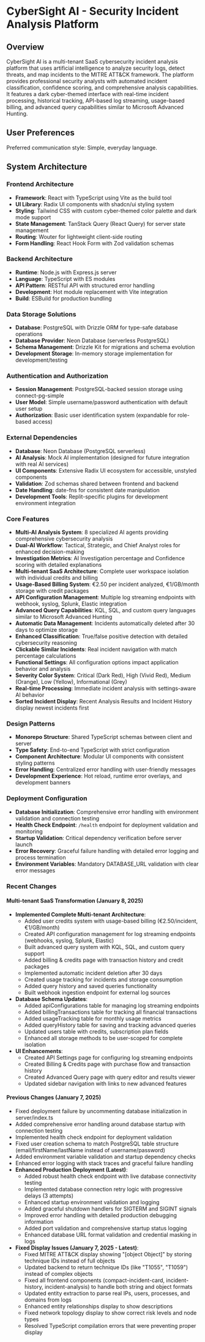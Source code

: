 # CyberSight AI - Security Incident Analysis Platform

## Overview

CyberSight AI is a multi-tenant SaaS cybersecurity incident analysis platform that uses artificial intelligence to analyze security logs, detect threats, and map incidents to the MITRE ATT&CK framework. The platform provides professional security analysts with automated incident classification, confidence scoring, and comprehensive analysis capabilities. It features a dark cyber-themed interface with real-time incident processing, historical tracking, API-based log streaming, usage-based billing, and advanced query capabilities similar to Microsoft Advanced Hunting.

## User Preferences

Preferred communication style: Simple, everyday language.

## System Architecture

### Frontend Architecture
- **Framework**: React with TypeScript using Vite as the build tool
- **UI Library**: Radix UI components with shadcn/ui styling system
- **Styling**: Tailwind CSS with custom cyber-themed color palette and dark mode support
- **State Management**: TanStack Query (React Query) for server state management
- **Routing**: Wouter for lightweight client-side routing
- **Form Handling**: React Hook Form with Zod validation schemas

### Backend Architecture
- **Runtime**: Node.js with Express.js server
- **Language**: TypeScript with ES modules
- **API Pattern**: RESTful API with structured error handling
- **Development**: Hot module replacement with Vite integration
- **Build**: ESBuild for production bundling

### Data Storage Solutions
- **Database**: PostgreSQL with Drizzle ORM for type-safe database operations
- **Database Provider**: Neon Database (serverless PostgreSQL)
- **Schema Management**: Drizzle Kit for migrations and schema evolution
- **Development Storage**: In-memory storage implementation for development/testing

### Authentication and Authorization
- **Session Management**: PostgreSQL-backed session storage using connect-pg-simple
- **User Model**: Simple username/password authentication with default user setup
- **Authorization**: Basic user identification system (expandable for role-based access)

### External Dependencies
- **Database**: Neon Database (PostgreSQL serverless)
- **AI Analysis**: Mock AI implementation (designed for future integration with real AI services)
- **UI Components**: Extensive Radix UI ecosystem for accessible, unstyled components
- **Validation**: Zod schemas shared between frontend and backend
- **Date Handling**: date-fns for consistent date manipulation
- **Development Tools**: Replit-specific plugins for development environment integration

### Core Features
- **Multi-AI Analysis System**: 8 specialized AI agents providing comprehensive cybersecurity analysis
- **Dual-AI Workflow**: Tactical, Strategic, and Chief Analyst roles for enhanced decision-making
- **Investigation Metrics**: AI Investigation percentage and Confidence scoring with detailed explanations
- **Multi-tenant SaaS Architecture**: Complete user workspace isolation with individual credits and billing
- **Usage-Based Billing System**: €2.50 per incident analyzed, €1/GB/month storage with credit packages
- **API Configuration Management**: Multiple log streaming endpoints with webhook, syslog, Splunk, Elastic integration
- **Advanced Query Capabilities**: KQL, SQL, and custom query languages similar to Microsoft Advanced Hunting
- **Automatic Data Management**: Incidents automatically deleted after 30 days to optimize storage
- **Enhanced Classification**: True/false positive detection with detailed cybersecurity reasoning
- **Clickable Similar Incidents**: Real incident navigation with match percentage calculations
- **Functional Settings**: All configuration options impact application behavior and analysis
- **Severity Color System**: Critical (Dark Red), High (Vivid Red), Medium (Orange), Low (Yellow), Informational (Grey)
- **Real-time Processing**: Immediate incident analysis with settings-aware AI behavior
- **Sorted Incident Display**: Recent Analysis Results and Incident History display newest incidents first

### Design Patterns
- **Monorepo Structure**: Shared TypeScript schemas between client and server
- **Type Safety**: End-to-end TypeScript with strict configuration
- **Component Architecture**: Modular UI components with consistent styling patterns
- **Error Handling**: Centralized error handling with user-friendly messages
- **Development Experience**: Hot reload, runtime error overlays, and development banners

### Deployment Configuration
- **Database Initialization**: Comprehensive error handling with environment validation and connection testing
- **Health Check Endpoint**: `/health` endpoint for deployment validation and monitoring
- **Startup Validation**: Critical dependency verification before server launch
- **Error Recovery**: Graceful failure handling with detailed error logging and process termination
- **Environment Variables**: Mandatory DATABASE_URL validation with clear error messages

### Recent Changes

#### Multi-tenant SaaS Transformation (January 8, 2025)
- **Implemented Complete Multi-tenant Architecture**:
  - Added user credits system with usage-based billing (€2.50/incident, €1/GB/month)
  - Created API configuration management for log streaming endpoints (webhooks, syslog, Splunk, Elastic)
  - Built advanced query system with KQL, SQL, and custom query support
  - Added billing & credits page with transaction history and credit packages
  - Implemented automatic incident deletion after 30 days
  - Created usage tracking for incidents and storage consumption
  - Added query history and saved queries functionality
  - Built webhook ingestion endpoint for external log sources
- **Database Schema Updates**:
  - Added apiConfigurations table for managing log streaming endpoints
  - Added billingTransactions table for tracking all financial transactions
  - Added usageTracking table for monthly usage metrics
  - Added queryHistory table for saving and tracking advanced queries
  - Updated users table with credits, subscription plan fields
  - Enhanced all storage methods to be user-scoped for complete isolation
- **UI Enhancements**:
  - Created API Settings page for configuring log streaming endpoints
  - Created Billing & Credits page with purchase flow and transaction history
  - Created Advanced Query page with query editor and results viewer
  - Updated sidebar navigation with links to new advanced features

#### Previous Changes (January 7, 2025)
- Fixed deployment failure by uncommenting database initialization in server/index.ts
- Added comprehensive error handling around database startup with connection testing
- Implemented health check endpoint for deployment validation
- Fixed user creation schema to match PostgreSQL table structure (email/firstName/lastName instead of username/password)
- Added environment variable validation and startup dependency checks
- Enhanced error logging with stack traces and graceful failure handling
- **Enhanced Production Deployment (Latest)**:
  - Added robust health check endpoint with live database connectivity testing
  - Implemented database connection retry logic with progressive delays (3 attempts)
  - Enhanced startup environment validation and logging
  - Added graceful shutdown handlers for SIGTERM and SIGINT signals
  - Improved error handling with detailed production debugging information
  - Added port validation and comprehensive startup status logging
  - Enhanced database URL format validation and credential masking in logs
- **Fixed Display Issues (January 7, 2025 - Latest)**:
  - Fixed MITRE ATT&CK display showing "[object Object]" by storing technique IDs instead of full objects
  - Updated backend to return technique IDs (like "T1055", "T1059") instead of complex objects
  - Fixed all frontend components (compact-incident-card, incident-history, incident-analysis) to handle both string and object formats
  - Updated entity extraction to parse real IPs, users, processes, and domains from logs
  - Enhanced entity relationships display to show descriptions
  - Fixed network topology display to show correct risk levels and node types
  - Resolved TypeScript compilation errors that were preventing proper display